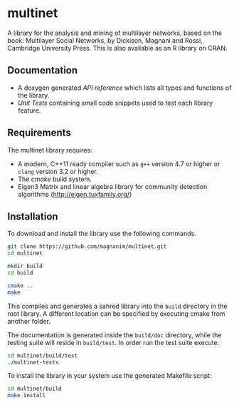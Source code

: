 multinet
===============

A library for the analysis and mining of multilayer networks, based on the book: Multilayer Social Networks, by Dickison, Magnani and Rossi, Cambridge University Press. This is also available as an R library on CRAN.


Documentation
-------------

* A doxygen generated *API reference* which lists all types and functions
of the library.
* *Unit Tests* containing small code snippets used to test each library
feature.

Requirements
------------

The multinet library requires:

* A modern, C++11 ready compiler such as `g++` version 4.7 or higher or `clang` version 3.2 or higher.
* The *cmake* build system.
* Eigen3 Matrix and linear algebra library for community detection algorithms (http://eigen.tuxfamily.org/)

Installation
------------

To download and install the library use the following commands.

```sh
git clone https://github.com/magnanim/multinet.git
cd multinet

mkdir build
cd build

cmake ..
make
```

This compiles and generates a sahred library into the `build` directory in the
root library. A different location can be specified by executing cmake from
another folder.

The documentation is generated inside the `build/doc` directory, while the
testing suite will reside in `build/test`. In order run the test suite execute:

```sh
cd multinet/build/test
./multinet-tests
```

To install the library in your system use the generated Makefile script:

```sh
cd multinet/build
make install
```


